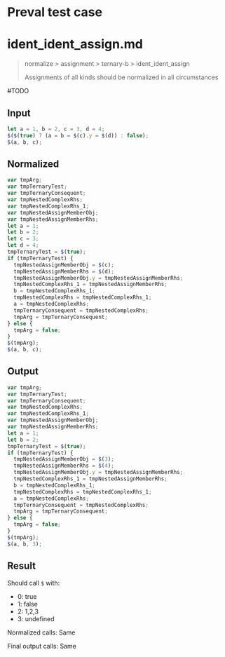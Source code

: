 # Preval test case

# ident_ident_assign.md

> normalize > assignment > ternary-b > ident_ident_assign
>
> Assignments of all kinds should be normalized in all circumstances

#TODO

## Input

`````js filename=intro
let a = 1, b = 2, c = 3, d = 4;
$($(true) ? (a = b = $(c).y = $(d)) : false);
$(a, b, c);
`````

## Normalized

`````js filename=intro
var tmpArg;
var tmpTernaryTest;
var tmpTernaryConsequent;
var tmpNestedComplexRhs;
var tmpNestedComplexRhs_1;
var tmpNestedAssignMemberObj;
var tmpNestedAssignMemberRhs;
let a = 1;
let b = 2;
let c = 3;
let d = 4;
tmpTernaryTest = $(true);
if (tmpTernaryTest) {
  tmpNestedAssignMemberObj = $(c);
  tmpNestedAssignMemberRhs = $(d);
  tmpNestedAssignMemberObj.y = tmpNestedAssignMemberRhs;
  tmpNestedComplexRhs_1 = tmpNestedAssignMemberRhs;
  b = tmpNestedComplexRhs_1;
  tmpNestedComplexRhs = tmpNestedComplexRhs_1;
  a = tmpNestedComplexRhs;
  tmpTernaryConsequent = tmpNestedComplexRhs;
  tmpArg = tmpTernaryConsequent;
} else {
  tmpArg = false;
}
$(tmpArg);
$(a, b, c);
`````

## Output

`````js filename=intro
var tmpArg;
var tmpTernaryTest;
var tmpTernaryConsequent;
var tmpNestedComplexRhs;
var tmpNestedComplexRhs_1;
var tmpNestedAssignMemberObj;
var tmpNestedAssignMemberRhs;
let a = 1;
let b = 2;
tmpTernaryTest = $(true);
if (tmpTernaryTest) {
  tmpNestedAssignMemberObj = $(3);
  tmpNestedAssignMemberRhs = $(4);
  tmpNestedAssignMemberObj.y = tmpNestedAssignMemberRhs;
  tmpNestedComplexRhs_1 = tmpNestedAssignMemberRhs;
  b = tmpNestedComplexRhs_1;
  tmpNestedComplexRhs = tmpNestedComplexRhs_1;
  a = tmpNestedComplexRhs;
  tmpTernaryConsequent = tmpNestedComplexRhs;
  tmpArg = tmpTernaryConsequent;
} else {
  tmpArg = false;
}
$(tmpArg);
$(a, b, 3);
`````

## Result

Should call `$` with:
 - 0: true
 - 1: false
 - 2: 1,2,3
 - 3: undefined

Normalized calls: Same

Final output calls: Same

